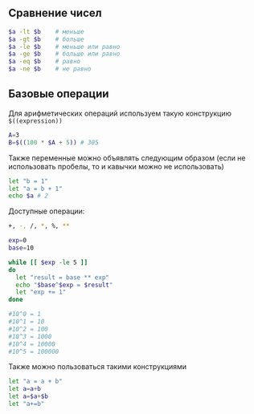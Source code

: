 ## Сравнение чисел
```sh
$a -lt $b    # меньше
$a -gt $b    # больше
$a -le $b    # меньше или равно
$a -ge $b    # больше или равно
$a -eq $b    # равно
$a -ne $b    # не равно
```
## Базовые операции
Для арифметических операций используем такую конструкцию `$((expression))`
```sh
A=3
B=$((100 * $A + 5)) # 305
```
Также переменные можно объявлять следующим образом (если не использовать пробелы, то и кавычки можно не использовать)
```sh
let "b = 1"
let "a = b + 1"
echo $a # 2
```
Доступные операции:
```sh
+, -, /, *, %, **
```

```sh
exp=0
base=10

while [[ $exp -le 5 ]]
do
  let "result = base ** exp"
  echo "$base^$exp = $result"
  let "exp += 1"
done

#10^0 = 1
#10^1 = 10
#10^2 = 100
#10^3 = 1000
#10^4 = 10000
#10^5 = 100000
```
Также можно пользоваться такими конструкциями
```sh
let "a = a + b"
let a=a+b
let a=$a+$b
let "a+=b"
```



